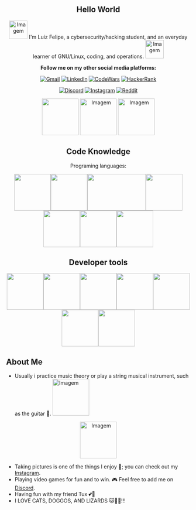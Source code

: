 <div align="center">
<h2>Hello World</h2>

<img src="https://media.tenor.com/rx5yDgZCNKEAAAAi/star-kawaii-kawaii.gif" alt="Imagem" width="50" height="50">
I'm Luiz Felipe, a cybersecurity/hacking student, and an everyday learner of GNU/Linux, coding, and operations.
<img src="https://media.tenor.com/rx5yDgZCNKEAAAAi/star-kawaii-kawaii.gif" alt="Imagem" width="50" height="50">

**Follow me on my other social media platforms:**

[![Gmail](https://img.shields.io/badge/Gmail-D14836?style=for-the-badge&logo=gmail&logoColor=white)](https://mail.google.com)
[![LinkedIn](https://img.shields.io/badge/LinkedIn-0077B5?style=for-the-badge&logo=linkedin&logoColor=white)](https://www.linkedin.com)
[![CodeWars](https://img.shields.io/badge/CodeWars-B1361E?style=for-the-badge&logo=Codewars&logoColor=white)](https://www.codewars.com)
[![HackerRank](https://img.shields.io/badge/-Hackerrank-2EC866?style=for-the-badge&logo=HackerRank&logoColor=white)](https://www.hackerrank.com)

[![Discord](https://img.shields.io/badge/Discord-7289DA?style=for-the-badge&logo=discord&logoColor=white)](https://discord.com)
[![Instagram](https://img.shields.io/badge/Instagram-E4405F?style=for-the-badge&logo=instagram&logoColor=white)](https://www.instagram.com)
[![Reddit](https://img.shields.io/badge/Reddit-FF4500?style=for-the-badge&logo=reddit&logoColor=white)](https://www.reddit.com)

<img src="https://media.tenor.com/vhtD_ziP2HIAAAAi/cat-kawaii.gif" width="100" height="100">

<img src="https://media.tenor.com/ZqMlZNvC2BYAAAAi/pixel-art-mrp.gif" alt="Imagem" width="100" height="100">

<img src="https://media.tenor.com/vhtD_ziP2HIAAAAi/cat-kawaii.gif" alt="Imagem" width="100" height="100">

</div>

<div align="center">
  
## Code Knowledge
Programing languages:

</div>

<div align="center">
<img src="https://external-content.duckduckgo.com/iu/?u=https%3A%2F%2Fwallpapercave.com%2Fwp%2Fwp4521293.png&f=1&nofb=1&ipt=db4610aa847055bfbcc8045571b4b19657ec4450b49bdcc614b0988f7510d5e1&ipo=images" width="100" height="100"><img src="https://external-content.duckduckgo.com/iu/?u=https%3A%2F%2Fitsourcecode.com%2Fwp-content%2Fuploads%2F2022%2F08%2Fc-logo-1024x1024.png&f=1&nofb=1&ipt=5a61e8a37d5d8d4909b2c33b76fa8c98062be62a825989ab29edc757916c0b6e&ipo=images" width="100" height="100"><img src="https://external-content.duckduckgo.com/iu/?u=https%3A%2F%2Fwww.freecodecamp.org%2Fnews%2Fcontent%2Fimages%2F2021%2F01%2Frust-mascot.png&f=1&nofb=1&ipt=f4e27a5803513e1f23fa698fabafca116bc4119b68793218e50af3c6d8eee089&ipo=images" width="160" height="100"><img src="https://external-content.duckduckgo.com/iu/?u=https%3A%2F%2Frakaminstudent.com%2Fwp-content%2Fuploads%2F2021%2F05%2FPython-1024x1024.png&f=1&nofb=1&ipt=ff9bce25b1773efbaaa18878dbc912d9036159f94e2f7240d2a219f83284ae65&ipo=images" width="100" height="100"><img src="https://external-content.duckduckgo.com/iu/?u=https%3A%2F%2Fcdn.icon-icons.com%2Ficons2%2F2699%2FPNG%2F512%2Fgolang_logo_icon_171073.png&f=1&nofb=1&ipt=dfd467e009199d9ca2ae17c06f8b1ea64f6b9186b678f5c7e17b3e48bf13916c&ipo=images" width="100" height="100"><img src="https://external-content.duckduckgo.com/iu/?u=https%3A%2F%2Fimages.vexels.com%2Fmedia%2Fusers%2F3%2F166403%2Fisolated%2Fpreview%2Fa5a33bf3004830a2bd581e9fa65de660-javascript-programming-language-icon-by-vexels.png&f=1&nofb=1&ipt=07853b81e026cee8295701e8599c20c2dbec2c278f40a2735bc89050dbd2dd29&ipo=images" width="100" height="100"><img src="https://external-content.duckduckgo.com/iu/?u=https%3A%2F%2Flogodix.com%2Flogo%2F1327215.png&f=1&nofb=1&ipt=77e7e8c72d6c19e15e807de82f33746eb83a3140af2fb8454af309cb169f630c&ipo=images" width="100" height="100">
</div>

<div align="center">

## Developer tools

<img src="https://external-content.duckduckgo.com/iu/?u=https%3A%2F%2Fplmlab.math.cnrs.fr%2Fuploads%2F-%2Fsystem%2Fproject%2Favatar%2F3450%2Flogo-bash.png&f=1&nofb=1&ipt=bc7658440baf96a87d11f2bac05088bf01f6215cf127c261913d93f7216d274c&ipo=images" width="100" height="100"><img src="https://external-content.duckduckgo.com/iu/?u=https%3A%2F%2Fi.pinimg.com%2Foriginals%2F00%2Ff4%2F05%2F00f40564d281eee8dbb931024b8e6975.png&f=1&nofb=1&ipt=0699829805a7c7f96fa9979414cfc14b76d8b52aae87e07b580f3329550bd0ca&ipo=images" width="100" height="100"><img src="https://external-content.duckduckgo.com/iu/?u=https%3A%2F%2Fclipground.com%2Fimages%2Fvim-logo-png.png&f=1&nofb=1&ipt=13d01ac47710426fd69659c57e5e09c5df76c1c1b783a304a5f5e4463e5550d9&ipo=images" width="100" height="100"><img src="https://external-content.duckduckgo.com/iu/?u=https%3A%2F%2Fdaffyta.github.io%2Fassets%2Fimg%2Ficono%2Fgit.png&f=1&nofb=1&ipt=772e0a0178638a3f581754a6941c609e40e47f6e6200f3c6816f9372c9c0ac17&ipo=images" width="100" height="100"><img src="https://external-content.duckduckgo.com/iu/?u=https%3A%2F%2Fpngimg.com%2Fuploads%2Fgithub%2Fgithub_PNG84.png&f=1&nofb=1&ipt=233a4496c74d8d99386dd31865637c397285864cf7f72717ea3fe7d5170a5d64&ipo=images" width="100" height="100"><img src="https://external-content.duckduckgo.com/iu/?u=https%3A%2F%2Fpngimg.com%2Fuploads%2Fmysql%2Fmysql_PNG23.png&f=1&nofb=1&ipt=cb61f342d83b8c167fcbbe6e3ee26e3affcc520fce96704c6c8f2baece969274&ipo=images" width="100" height="100"><img src="https://external-content.duckduckgo.com/iu/?u=http%3A%2F%2Fwww.golem.de%2Fspecials%2F_img%2FPostgreSQL%2FPostgresql.png&f=1&nofb=1&ipt=21924ad85de7f26d897bf874750e05257bd8f3b52c396e0c18fb55545fc147b0&ipo=images" width="100" height="100">

</div>

<h2>About Me</h2>

- Usually i practice music theory or play a string musical instrument, such as the guitar 🎸. <img src="https://media.tenor.com/yDLxbWD1rkcAAAAi/guitar-amp-electric-guitar.gif" alt="Imagem" width="100" height="100">
<div align="center">
<img src="https://media.tenor.com/yDLxbWD1rkcAAAAi/guitar-amp-electric-guitar.gif" alt="Imagem" width="100" height="100">
</div>

- Taking pictures is one of the things I enjoy 📸; you can check out my [Instagram](link).
- Playing video games for fun and to win. 🎮 Feel free to add me on [Discord](link).
- Having fun with my friend Tux 💕🐧
- I LOVE CATS, DOGGOS, AND LIZARDS 🐱🐶🦎!!!

